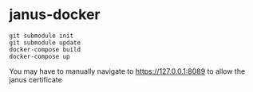 # janus-docker

```shell
git submodule init
git submodule update
docker-compose build
docker-compose up
```

You may have to manually navigate to https://127.0.0.1:8089 to allow the janus certificate
